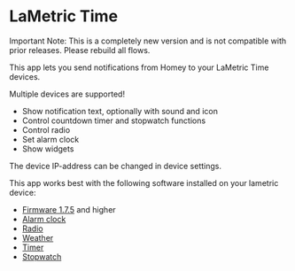 # LaMetric Time

Important Note: This is a completely new version and is not compatible with prior releases. Please rebuild all flows.

This app lets you send notifications from Homey to your LaMetric Time devices.

Multiple devices are supported!

* Show notification text, optionally with sound and icon
* Control countdown timer and stopwatch functions
* Control radio
* Set alarm clock
* Show widgets

The device IP-address can be changed in device settings.

This app works best with the following software installed on your lametric device:
- [Firmware 1.7.5](http://lametric.com/firmware) and higher
- [Alarm clock](http://apps.lametric.com/apps/alarm_clock/68)  
- [Radio](http://apps.lametric.com/apps/radio/70)
- [Weather](http://apps.lametric.com/apps/weather/69)
- [Timer](http://apps.lametric.com/apps/timer/72)
- [Stopwatch](http://apps.lametric.com/apps/stopwatch/71)
